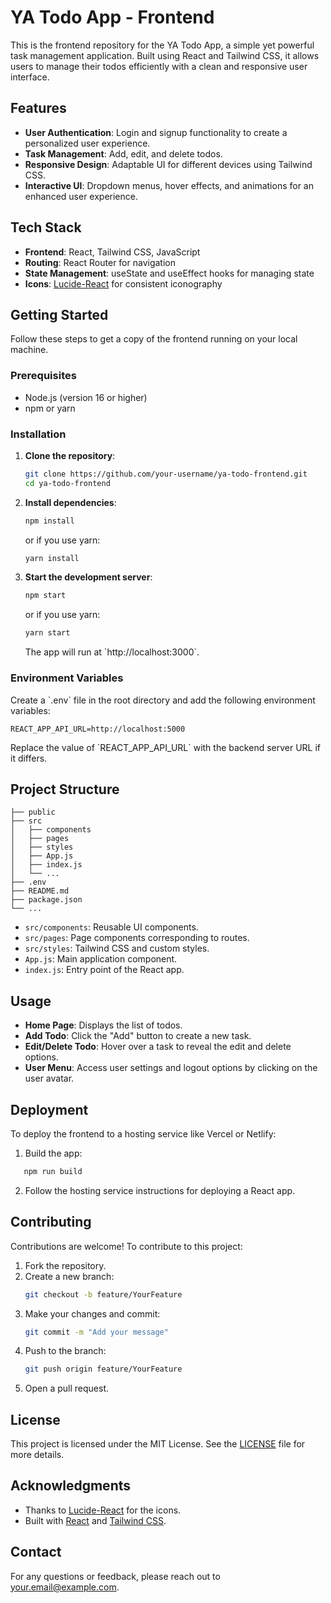 
# YA Todo App - Frontend

This is the frontend repository for the YA Todo App, a simple yet powerful task management application. Built using React and Tailwind CSS, it allows users to manage their todos efficiently with a clean and responsive user interface.

## Features

- **User Authentication**: Login and signup functionality to create a personalized user experience.
- **Task Management**: Add, edit, and delete todos.
- **Responsive Design**: Adaptable UI for different devices using Tailwind CSS.
- **Interactive UI**: Dropdown menus, hover effects, and animations for an enhanced user experience.

## Tech Stack

- **Frontend**: React, Tailwind CSS, JavaScript
- **Routing**: React Router for navigation
- **State Management**: useState and useEffect hooks for managing state
- **Icons**: [Lucide-React](https://lucide.dev) for consistent iconography

## Getting Started

Follow these steps to get a copy of the frontend running on your local machine.

### Prerequisites

- Node.js (version 16 or higher)
- npm or yarn

### Installation

1. **Clone the repository**:
   ```bash
   git clone https://github.com/your-username/ya-todo-frontend.git
   cd ya-todo-frontend
   ```

2. **Install dependencies**:
   ````bash
   npm install
   ````
   or if you use yarn:
   ````bash
   yarn install
   ````

3. **Start the development server**:
   ````bash
   npm start
   ````
   or if you use yarn:
   ````bash
   yarn start
   ````

   The app will run at \`http://localhost:3000\`.

### Environment Variables

Create a \`.env\` file in the root directory and add the following environment variables:

````
REACT_APP_API_URL=http://localhost:5000
````

Replace the value of \`REACT_APP_API_URL\` with the backend server URL if it differs.

## Project Structure

````
├── public
├── src
│   ├── components
│   ├── pages
│   ├── styles
│   ├── App.js
│   ├── index.js
│   └── ...
├── .env
├── README.md
├── package.json
└── ...
````

- ```src/components```: Reusable UI components.
- ```src/pages```: Page components corresponding to routes.
- ```src/styles```: Tailwind CSS and custom styles.
- ```App.js```: Main application component.
- ```index.js```: Entry point of the React app.

## Usage

- **Home Page**: Displays the list of todos.
- **Add Todo**: Click the "Add" button to create a new task.
- **Edit/Delete Todo**: Hover over a task to reveal the edit and delete options.
- **User Menu**: Access user settings and logout options by clicking on the user avatar.

## Deployment

To deploy the frontend to a hosting service like Vercel or Netlify:

1. Build the app:
```bash
   npm run build
```
2. Follow the hosting service instructions for deploying a React app.

## Contributing

Contributions are welcome! To contribute to this project:

1. Fork the repository.
2. Create a new branch:
   ```bash
   git checkout -b feature/YourFeature
   ```
3. Make your changes and commit:
   ```bash
   git commit -m "Add your message"
   ```
4. Push to the branch:
   ```bash
   git push origin feature/YourFeature
   ```
5. Open a pull request.

## License

This project is licensed under the MIT License. See the [LICENSE](./LICENSE) file for more details.

## Acknowledgments

- Thanks to [Lucide-React](https://lucide.dev) for the icons.
- Built with [React](https://react.dev/) and [Tailwind CSS](https://tailwindcss.com/).

## Contact

For any questions or feedback, please reach out to [your.email@example.com](mailto:your.email@example.com).